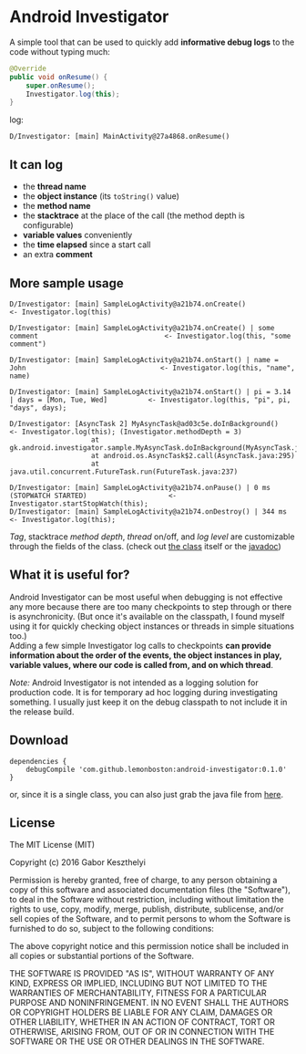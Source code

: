 Android Investigator
====================

A simple tool that can be used to quickly add **informative debug logs** to the code without typing much:  


```java
@Override
public void onResume() {
    super.onResume();
    Investigator.log(this);
}
```
log:
```
D/Investigator: [main] MainActivity@27a4868.onResume()
```

It can log
----------

* the **thread name**
* the **object instance** (its `toString()` value)
* the **method name**
* the **stacktrace** at the place of the call (the method depth is configurable)
* **variable values** conveniently
* the **time elapsed** since a start call
* an extra **comment**


More sample usage
--------------------
```
D/Investigator: [main] SampleLogActivity@a21b74.onCreate()												<- Investigator.log(this)

D/Investigator: [main] SampleLogActivity@a21b74.onCreate() | some comment								<- Investigator.log(this, "some comment")

D/Investigator: [main] SampleLogActivity@a21b74.onStart() | name = John									<- Investigator.log(this, "name", name)

D/Investigator: [main] SampleLogActivity@a21b74.onStart() | pi = 3.14 | days = [Mon, Tue, Wed]			<- Investigator.log(this, "pi", pi, "days", days);

D/Investigator: [AsyncTask 2] MyAsyncTask@ad03c5e.doInBackground()										<- Investigator.log(this); (Investigator.methodDepth = 3)
                    at gk.android.investigator.sample.MyAsyncTask.doInBackground(MyAsyncTask.java:10)
                    at android.os.AsyncTask$2.call(AsyncTask.java:295)
                    at java.util.concurrent.FutureTask.run(FutureTask.java:237)                    

D/Investigator: [main] SampleLogActivity@a21b74.onPause() | 0 ms (STOPWATCH STARTED)					<- Investigator.startStopWatch(this);
D/Investigator: [main] SampleLogActivity@a21b74.onDestroy() | 344 ms									<- Investigator.log(this);
```
*Tag*, stacktrace *method depth*, *thread* on/off, and *log level* are customizable through the fields of the class.
(check out [the class][TheClass] itself or the [javadoc][JavaDoc])

What it is useful for?
----------------------
Android Investigator can be most useful when debugging is not effective any more because there are too many checkpoints to step through or there is asynchronicity. (But once it's available on the classpath, I found myself using it for quickly checking object instances or threads in simple situations too.)  
Adding a few simple Investigator log calls to checkpoints **can provide information about the order of the events, the object instances in play, variable values, where our code is called from, and on which thread**.  

*Note:* Android Investigator is not intended as a logging solution for production code. It is for temporary ad hoc logging during investigating something. I usually just keep it on the debug classpath to not include it in the release build.

Download
----------
```
dependencies {
    debugCompile 'com.github.lemonboston:android-investigator:0.1.0'
}
```
or, since it is a single class, you can also just grab the java file from [here][TheClass].

License
----------

The MIT License (MIT)

Copyright (c) 2016 Gabor Keszthelyi

Permission is hereby granted, free of charge, to any person obtaining a copy
of this software and associated documentation files (the "Software"), to deal
in the Software without restriction, including without limitation the rights
to use, copy, modify, merge, publish, distribute, sublicense, and/or sell
copies of the Software, and to permit persons to whom the Software is
furnished to do so, subject to the following conditions:

The above copyright notice and this permission notice shall be included in all
copies or substantial portions of the Software.

THE SOFTWARE IS PROVIDED "AS IS", WITHOUT WARRANTY OF ANY KIND, EXPRESS OR
IMPLIED, INCLUDING BUT NOT LIMITED TO THE WARRANTIES OF MERCHANTABILITY,
FITNESS FOR A PARTICULAR PURPOSE AND NONINFRINGEMENT. IN NO EVENT SHALL THE
AUTHORS OR COPYRIGHT HOLDERS BE LIABLE FOR ANY CLAIM, DAMAGES OR OTHER
LIABILITY, WHETHER IN AN ACTION OF CONTRACT, TORT OR OTHERWISE, ARISING FROM,
OUT OF OR IN CONNECTION WITH THE SOFTWARE OR THE USE OR OTHER DEALINGS IN THE
SOFTWARE.

[TheClass]: /AndroidInvestigatorSample/android-investigator/src/main/java/gk/android/investigator/Investigator.java
[JavaDoc]: http://www.javadoc.io/doc/com.github.lemonboston/android-investigator/